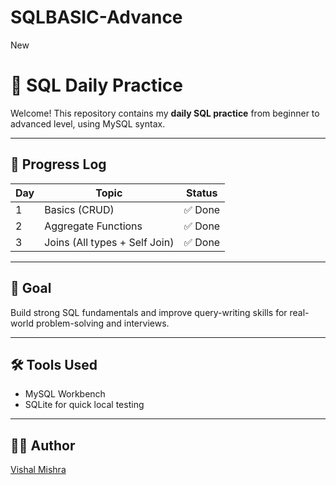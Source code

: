 # SQLBASIC-Advance

New

# 🧠 SQL Daily Practice

Welcome! This repository contains my **daily SQL practice** from beginner to advanced level, using MySQL syntax.

---

## 📅 Progress Log

| Day | Topic                         | Status  |
| --- | ----------------------------- | ------- |
| 1   | Basics (CRUD)                 | ✅ Done |
| 2   | Aggregate Functions           | ✅ Done |
| 3   | Joins (All types + Self Join) | ✅ Done |

---

## 🚀 Goal

Build strong SQL fundamentals and improve query-writing skills for real-world problem-solving and interviews.

---

## 🛠️ Tools Used

- MySQL Workbench
- SQLite for quick local testing

---

## 🧑‍💻 Author

[Vishal Mishra](https://github.com/YOUR_USERNAME)
